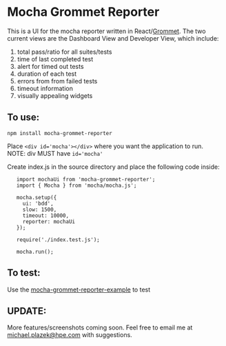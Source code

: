 # Mocha Grommet Reporter

This is a UI for the mocha reporter written in React/[Grommet](https://grommet.github.io/). The two current views are the Dashboard View and Developer View, which include: <br />
1. total pass/ratio for all suites/tests
1. time of last completed test
1. alert for timed out tests <br />
1. duration of each test
1. errors from from failed tests
1. timeout information
1. visually appealing widgets

## To use:

`npm install mocha-grommet-reporter`

Place `<div id='mocha'></div>` where you want the application to run. <br />NOTE: div MUST have `id='mocha'`

Create index.js in the source directory and place the following code inside:

```
   import mochaUi from 'mocha-grommet-reporter';
   import { Mocha } from 'mocha/mocha.js';
   
   mocha.setup({
     ui: 'bdd',
     slow: 1500,
     timeout: 10000,
     reporter: mochaUi
   });
   
   require('./index.test.js');
   
   mocha.run();
```
 
## To test:

Use the [mocha-grommet-reporter-example](https://github.com/michaelplazek/mocha-grommet-reporter-example.git) to test 

## UPDATE:

More features/screenshots coming soon. Feel free to email me at michael.plazek@hpe.com with suggestions.
   
   
